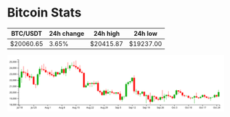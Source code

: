 # Bitcoin Stats

BTC/USDT|24h change|24h high|24h low|
|---|---|---|---|
|$20060.65|3.65%|$20415.87|$19237.00|

<img src="./chart.svg">
